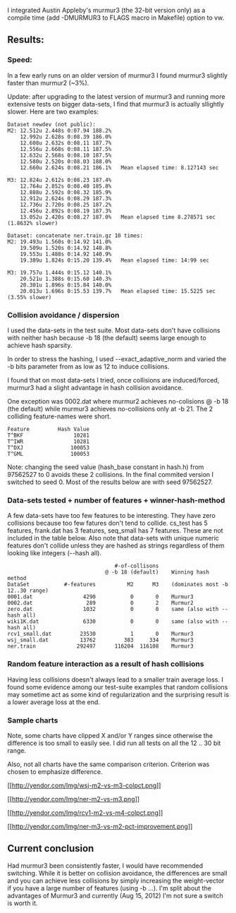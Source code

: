 I integrated Austin Appleby's murmur3 (the 32-bit version only) as a compile time (add -DMURMUR3 to FLAGS macro in Makefile) option to vw.

## Results:

### Speed:
In a few early runs on an older version of murmur3 I found murmur3 slightly faster than murmur2 (~3%).

Update: after upgrading to the latest version of murmur3 and running more extensive tests on bigger data-sets, I find that murmur3 is actually sllightly slower.  Here are two examples:

    Dataset newdev (not public):
    M2: 12.512u 2.448s 0:07.94 188.2%
        12.992u 2.628s 0:08.39 186.0%
        12.608u 2.632s 0:08.11 187.7%
        12.556u 2.668s 0:08.11 187.5%
        12.632u 2.568s 0:08.10 187.5%
        12.580u 2.520s 0:08.03 188.0%
        12.660u 2.624s 0:08.21 186.1%   Mean elapsed time: 8.127143 sec  

    M3: 12.824u 2.612s 0:08.23 187.4%
        12.764u 2.852s 0:08.40 185.8%
        12.888u 2.592s 0:08.32 185.9%
        12.912u 2.624s 0:08.29 187.3%
        12.736u 2.720s 0:08.25 187.2%
        12.456u 2.892s 0:08.19 187.3%
        13.052u 2.420s 0:08.27 187.0%   Mean elapsed time 8.278571 sec (1.8632% slower)

    Dataset: concatenate ner.train.gz 10 times:
    M2: 19.493u 1.560s 0:14.92 141.0%
        19.509u 1.520s 0:14.92 140.8%
        19.553u 1.488s 0:14.92 140.9%
        19.389u 1.824s 0:15.20 139.4%   Mean elapsed time: 14:99 sec

    M3: 19.757u 1.444s 0:15.12 140.1%
        20.521u 1.388s 0:15.60 140.3%
        20.301u 1.896s 0:15.84 140.0%
        20.013u 1.696s 0:15.53 139.7%   Mean elapsed time: 15.5225 sec (3.55% slower)

### Collision avoidance / dispersion
I used the data-sets in the test suite.  Most data-sets don't have collisions with neither hash because -b 18 (the default) seems large enough to achieve hash sparsity.

In order to stress the hashing, I used --exact_adaptive_norm and varied the -b bits parameter from as low as 12 to induce collisions.

I found that on most data-sets I tried, once collisions are induced/forced, murmur3 had a slight advantage in hash collision avoidance.

One exception was 0002.dat where murmur2 achieves no-colisions @ -b 18 (the default) while murmur3 achieves no-collisions only at -b 21.  The 2 colliding feature-names were short.

    Feature         Hash Value
    T^BKF                10281
    T^IWR                10281
    T^DXJ               100053
    T^GML               100053

Note: changing the seed value (hash_base constant in hash.h) from 97562527 to 0 avoids these 2 collisions. In the final commited version I switched to seed 0.  Most of the results below are with seed 97562527.

### Data-sets tested + number of features + winner-hash-method

A few data-sets have too few features to be interesting. They have zero collisions because too few fatures don't tend to collide.  cs_test has 5 features, frank.dat has 3 features, seq_small has 7 features. These are not included in the table below.  Also note that data-sets with unique numeric features don't collide unless they are hashed as strings regardless of them looking like integers (--hash all).

                                      #-of-collisons
                                   @ -b 18 (default)    Winning hash method
    DataSet           #-features          M2      M3    (dominates most -b 12..30 range)
    0001.dat                4290           0       0    Murmur3
    0002.dat                 289           0       2    Murmur2
    zero.dat                1032           0       0    same (also with --hash all) 
    wiki1K.dat              6330           0       0    same (also with --hash all)
    rcv1_small.dat         23530           1       0    Murmur3
    wsj_small.dat          13762         383     334    Murmur3
    ner.train             292497      116204  116108    Murmur3

### Random feature interaction as a result of hash collisions

Having less collisions doesn't always lead to a smaller train average loss.
I found some evidence among our test-suite examples that random collisions may sometime act as some kind of regularization and the surprising result is a lower average loss at the end.

### Sample charts

Note, some charts have clipped X and/or Y ranges since otherwise the difference is too small to easily see.
I did run all tests on all the 12 .. 30 bit range.

Also, not all charts have the same comparison criterion. Criterion was chosen to emphasize difference.

[[http://yendor.com/Img/wsj-m2-vs-m3-colpct.png]]

[[http://yendor.com/Img/ner-m2-vs-m3.png]]

[[http://yendor.com/Img/rcv1-m2-vs-m4-colpct.png]]

[[http://yendor.com/Img/ner-m3-vs-m2-pct-improvement.png]]

## Current conclusion

Had murmur3 been consistently faster, I would have recommended switching.  While it is better on collision avoidance, the differences are small and you can achieve less collisions by simply increasing the weight-vector if you have a large number of features (using -b ...).  I'm split about the advantages of Murmur3 and currently (Aug 15, 2012) I'm not sure a switch is worth it.


